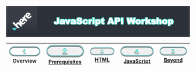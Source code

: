 <img src="./images/here_workshop.png" width="890" />

| ![Overview](./images/01.png)<br>Overview | [![Prerequisites](./images/02_off.png)<br>Prerequisites](./images/readme.md) | [![HTML](./images/03_off.png)<br>HTML](./images/readme.md) | [![JavaScript](./images/04_off.png)<br>JavaScript](./images/readme.md) | [![Beyond](./images/05_off.png)<br>Beyond](./images/readme.md)
| :---: | :---: | :---: | :---: | :---: |
